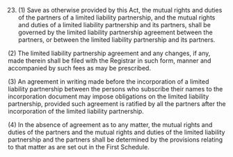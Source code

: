 
23. (1) Save as otherwise provided by this Act, the mutual rights and duties of the partners of a limited liability partnership, and the mutual rights and duties of a limited liability partner­ship and its partners, shall be governed by the limited liability partnership agreement between the partners, or between the limit­ed liability partnership and its partners.

(2) The limited liability partnership agreement and any changes, if any, made therein shall be filed with the Registrar in such form, manner and accompanied by such fees as may be prescribed.

(3) An agreement in writing made before the incorporation of a limited liability partnership between the persons who subscribe their names to the incorporation document may impose obligations on the limited liability partnership, provided such agreement is ratified by all the partners after the incorporation of the limited liability partnership.

(4) In the absence of agreement as to any matter, the mutual rights and duties of the partners and the mutual rights and duties of the limited liability partnership and the partners shall be determined by the provisions relating to that matter as are set out in the First Schedule.
